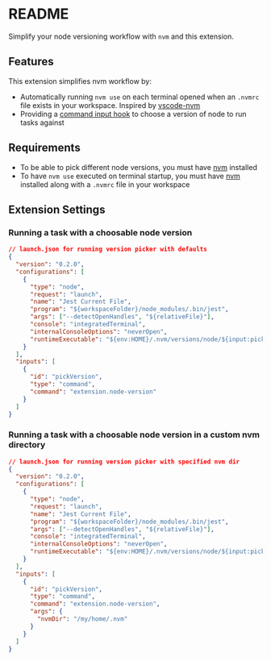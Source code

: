 # README
Simplify your node versioning workflow with `nvm` and this extension.

## Features

This extension simplifies nvm workflow by:

- Automatically running `nvm use` on each terminal opened when an `.nvmrc` file exists in your workspace. Inspired by [vscode-nvm](https://github.com/abumalick/vscode-nvm)
- Providing a [command input hook](https://code.visualstudio.com/updates/v1_31#_custom-command-user-input-variables) to choose a version of node to run tasks against

## Requirements

- To be able to pick different node versions, you must have [nvm](https://github.com/creationix/nvm) installed
- To have `nvm use` executed on terminal startup, you must have [nvm](https://github.com/creationix/nvm) installed along with a `.nvmrc` file in your workspace

## Extension Settings

### Running a task with a choosable node version

```json
// launch.json for running version picker with defaults
{
  "version": "0.2.0",
  "configurations": [
    {
      "type": "node",
      "request": "launch",
      "name": "Jest Current File",
      "program": "${workspaceFolder}/node_modules/.bin/jest",
      "args": ["--detectOpenHandles", "${relativeFile}"],
      "console": "integratedTerminal",
      "internalConsoleOptions": "neverOpen",
      "runtimeExecutable": "${env:HOME}/.nvm/versions/node/${input:pickVersion}/bin/node"
    }
  ],
  "inputs": [
    {
      "id": "pickVersion",
      "type": "command",
      "command": "extension.node-version"
    }
  ]
}
```

### Running a task with a choosable node version in a custom nvm directory

```json
// launch.json for running version picker with specified nvm dir
{
  "version": "0.2.0",
  "configurations": [
    {
      "type": "node",
      "request": "launch",
      "name": "Jest Current File",
      "program": "${workspaceFolder}/node_modules/.bin/jest",
      "args": ["--detectOpenHandles", "${relativeFile}"],
      "console": "integratedTerminal",
      "internalConsoleOptions": "neverOpen",
      "runtimeExecutable": "${env:HOME}/.nvm/versions/node/${input:pickVersion}/bin/node"
    }
  ],
  "inputs": [
    {
      "id": "pickVersion",
      "type": "command",
      "command": "extension.node-version",
      "args": {
        "nvmDir": "/my/home/.nvm"
      }
    }
  ]
}
```
